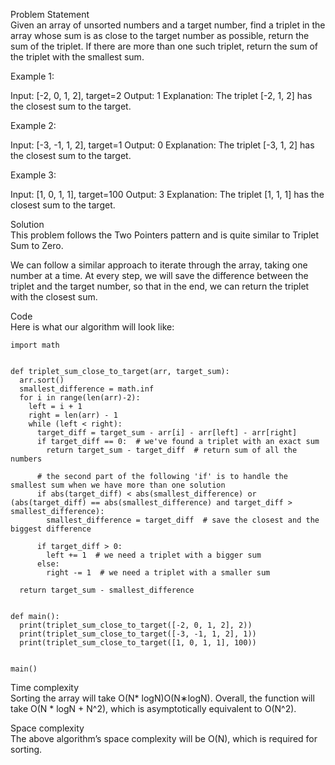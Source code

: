 Problem Statement \
Given an array of unsorted numbers and a target number, find a triplet in the array whose sum is as close to the target number as possible, return the sum of the triplet. If there are more than one such triplet, return the sum of the triplet with the smallest sum.

Example 1:

Input: [-2, 0, 1, 2], target=2
Output: 1
Explanation: The triplet [-2, 1, 2] has the closest sum to the target.

Example 2:

Input: [-3, -1, 1, 2], target=1
Output: 0
Explanation: The triplet [-3, 1, 2] has the closest sum to the target.

Example 3:

Input: [1, 0, 1, 1], target=100
Output: 3
Explanation: The triplet [1, 1, 1] has the closest sum to the target.

Solution \
This problem follows the Two Pointers pattern and is quite similar to Triplet Sum to Zero.

We can follow a similar approach to iterate through the array, taking one number at a time. At every step, we will save the difference between the triplet and the target number, so that in the end, we can return the triplet with the closest sum.

Code \
Here is what our algorithm will look like:
```
import math


def triplet_sum_close_to_target(arr, target_sum):
  arr.sort()
  smallest_difference = math.inf
  for i in range(len(arr)-2):
    left = i + 1
    right = len(arr) - 1
    while (left < right):
      target_diff = target_sum - arr[i] - arr[left] - arr[right]
      if target_diff == 0:  # we've found a triplet with an exact sum
        return target_sum - target_diff  # return sum of all the numbers

      # the second part of the following 'if' is to handle the smallest sum when we have more than one solution
      if abs(target_diff) < abs(smallest_difference) or (abs(target_diff) == abs(smallest_difference) and target_diff > smallest_difference):
        smallest_difference = target_diff  # save the closest and the biggest difference

      if target_diff > 0:
        left += 1  # we need a triplet with a bigger sum
      else:
        right -= 1  # we need a triplet with a smaller sum

  return target_sum - smallest_difference


def main():
  print(triplet_sum_close_to_target([-2, 0, 1, 2], 2))
  print(triplet_sum_close_to_target([-3, -1, 1, 2], 1))
  print(triplet_sum_close_to_target([1, 0, 1, 1], 100))


main()
```

Time complexity \
Sorting the array will take O(N* logN)O(N∗logN). Overall, the function will take O(N * logN + N^2), which is asymptotically equivalent to O(N^2).

Space complexity \
The above algorithm’s space complexity will be O(N), which is required for sorting.
